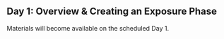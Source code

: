## Day 1: Overview & Creating an Exposure Phase

Materials will become available on the scheduled Day 1.

